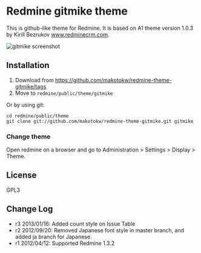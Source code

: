 Redmine gitmike theme
==============

This is github-like theme for Redmine. 
It is based on A1 theme version 1.0.3 by Kirill Bezrukov www.redminecrm.com.

[screenshot1]: http://dl.dropbox.com/u/8932138/screenshot/gitmike/gitmike_20120409.jpg "gitmike screenshot"

![gitmike screenshot][screenshot1]

## Installation

1. Download from https://github.com/makotokw/redmine-theme-gitmike/tags
1. Move to `redmine/public/theme/gitmike`

Or by using git:

```
cd redmine/public/theme
git clone git://github.com/makotokw/redmine-theme-gitmike.git gitmike
```

### Change theme

Open redmine on a browser and go to Administration > Settings > Display > Theme.

## License

GPL3

## Change Log

* r3 2013/01/16: Added count style on Issue Table
* r2 2012/09/20: Removed Japanese font style in master branch, and added ja branch for Japanese.
* r1 2012/04/12: Supported Redmine 1.3.2 
